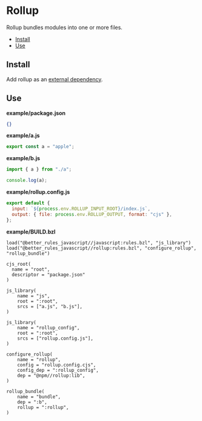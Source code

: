 # Rollup

Rollup bundles modules into one or more files.

<!-- START doctoc generated TOC please keep comment here to allow auto update -->
<!-- DON'T EDIT THIS SECTION, INSTEAD RE-RUN doctoc TO UPDATE -->

- [Install](#install)
- [Use](#use)

<!-- END doctoc generated TOC please keep comment here to allow auto update -->

## Install

Add rollup as an [external dependency](#external_dependencies).

## Use

**example/package.json**

```json
{}
```

**example/a.js**

```js
export const a = "apple";
```

**example/b.js**

```js
import { a } from "./a";

console.log(a);
```

**example/rollup.config.js**

```js
export default {
  input: `${process.env.ROLLUP_INPUT_ROOT}/index.js`,
  output: { file: process.env.ROLLUP_OUTPUT, format: "cjs" },
};
```

**example/BUILD.bzl**

```bzl
load("@better_rules_javascript//javascript:rules.bzl", "js_library")
load("@better_rules_javascript//rollup:rules.bzl", "configure_rollup", "rollup_bundle")

cjs_root(
  name = "root",
  descriptor = "package.json"
)

js_library(
    name = "js",
    root = ":root",
    srcs = ["a.js", "b.js"],
)

js_library(
    name = "rollup_config",
    root = ":root",
    srcs = ["rollup.config.js"],
)

configure_rollup(
    name = "rollup",
    config = "rollup.config.cjs",
    config_dep = ":rollup_config",
    dep = "@npm//rollup:lib",
)

rollup_bundle(
    name = "bundle",
    dep = ":b",
    rollup = ":rollup",
)
```
